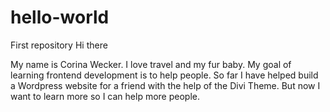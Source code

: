# hello-world
First repository
Hi there

My name is Corina Wecker. I love travel and my fur baby. My goal of learning frontend development is to help people.
So far I have helped build a Wordpress website for a friend with the help of the Divi Theme. But now I want to learn more so I can help more people. 
